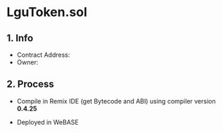 # LguToken.sol

## 1. Info

* Contract Address: 
* Owner: 

## 2. Process

* Compile in Remix IDE (get Bytecode and ABI) using compiler version **0.4.25**

* Deployed in WeBASE


